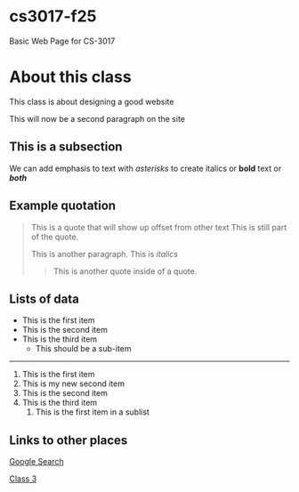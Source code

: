 # cs3017-f25
Basic Web Page for CS-3017

# About this class
This class is about designing a good website

This will now be a second paragraph on the site

## This is a subsection
We can add emphasis to text with *asterisks* to create italics or **bold** text or ***both***

## Example quotation
> This is a quote that will show up offset from other text
> This is still part of the quote.
>
> This is another paragraph. This is *italics*
>
>> This is another quote inside of a quote.

## Lists of data

+ This is the first item
+ This is the second item
+ This is the third item
  + This should be a sub-item
 
-----------------------------------------

 1. This is the first item
 2. This is my new second item
 3. This is the second item
 4. This is the third item
     1. This is the first item in a sublist

## Links to other places
[Google Search](http://google.com)

[Class 3](class3)




  
